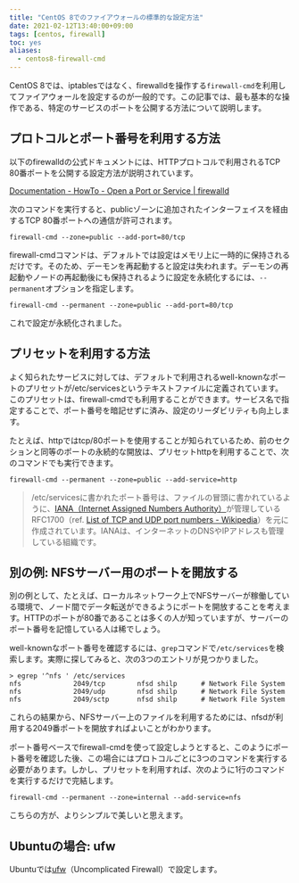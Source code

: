 ```yaml
---
title: "CentOS 8でのファイアウォールの標準的な設定方法"
date: 2021-02-12T13:40:00+09:00
tags: [centos, firewall]
toc: yes
aliases:
  - centos8-firewall-cmd
---
```


CentOS 8では、iptablesではなく、firewalldを操作する`firewall-cmd`を利用してファイアウォールを設定するのが一般的です。この記事では、最も基本的な操作である、特定のサービスのポートを公開する方法について説明します。

<!--more-->

## プロトコルとポート番号を利用する方法

以下のfirewalldの公式ドキュメントには、HTTPプロトコルで利用されるTCP 80番ポートを公開する設定方法が説明されています。

[Documentation - HowTo - Open a Port or Service | firewalld](https://firewalld.org/documentation/howto/open-a-port-or-service.html)

次のコマンドを実行すると、publicゾーンに追加されたインターフェイスを経由するTCP 80番ポートへの通信が許可されます。

```shell
firewall-cmd --zone=public --add-port=80/tcp
```

firewall-cmdコマンドは、デフォルトでは設定はメモリ上に一時的に保持されるだけです。そのため、デーモンを再起動すると設定は失われます。デーモンの再起動やノードの再起動後にも保持されるように設定を永続化するには、`--permanent`オプションを指定します。

```shell
firewall-cmd --permanent --zone=public --add-port=80/tcp
```

これで設定が永続化されました。

## プリセットを利用する方法

よく知られたサービスに対しては、デフォルトで利用されるwell-knownなポートのプリセットが/etc/servicesというテキストファイルに定義されています。このプリセットは、firewall-cmdでも利用することができます。サービス名で指定することで、ポート番号を暗記せずに済み、設定のリーダビリティも向上します。

たとえば、httpではtcp/80ポートを使用することが知られているため、前のセクションと同等のポートの永続的な開放は、プリセットhttpを利用することで、次のコマンドでも実行できます。

```shell
firewall-cmd --permanent --zone=public --add-service=http
```

> /etc/servicesに書かれたポート番号は、ファイルの冒頭に書かれているように、[IANA（Internet Assigned Numbers Authority）](https://en.wikipedia.org/wiki/Internet_Assigned_Numbers_Authority)が管理しているRFC1700（ref. [List of TCP and UDP port numbers - Wikipedia](https://en.wikipedia.org/wiki/List_of_TCP_and_UDP_port_numbers)）を元に作成されています。IANAは、インターネットのDNSやIPアドレスも管理している組織です。

## 別の例: NFSサーバー用のポートを開放する

別の例として、たとえば、ローカルネットワーク上でNFSサーバーが稼働している環境で、ノード間でデータ転送ができるようにポートを開放することを考えます。HTTPのポートが80番であることは多くの人が知っていますが、サーバーのポート番号を記憶している人は稀でしょう。

well-knownなポート番号を確認するには、`grep`コマンドで`/etc/services`を検索します。実際に探してみると、次の3つのエントリが見つかりました。

```shell
> egrep '^nfs ' /etc/services
nfs             2049/tcp        nfsd shilp      # Network File System
nfs             2049/udp        nfsd shilp      # Network File System
nfs             2049/sctp       nfsd shilp      # Network File System
```

これらの結果から、NFSサーバー上のファイルを利用するためには、nfsdが利用する2049番ポートを開放すればよいことがわかります。

ポート番号ベースでfirewall-cmdを使って設定しようとすると、このようにポート番号を確認した後、この場合にはプロトコルごとに3つのコマンドを実行する必要があります。しかし、プリセットを利用すれば、次のように1行のコマンドを実行するだけで完結します。

```shell
firewall-cmd --permanent --zone=internal --add-service=nfs
```

こちらの方が、よりシンプルで美しいと思えます。

## Ubuntuの場合: ufw

Ubuntuでは[ufw](https://ubuntu.com/server/docs/security-firewall)（Uncomplicated Firewall）で設定します。

